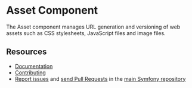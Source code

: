 Asset Component
===============

The Asset component manages URL generation and versioning of web assets such as
CSS stylesheets, JavaScript files and image files.

Resources
---------

  * [Documentation](https://symfony.com/doc/current/components/asset/introduction.html)
  * [Contributing](https://symfony.com/doc/current/contributing/index.html)
  * [Report issues](https://github.com/symfony/symfony/issues) and
    [send Pull Requests](https://github.com/symfony/symfony/pulls)
    in the [main Symfony repository](https://github.com/symfony/symfony)
